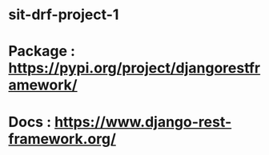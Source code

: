 # sit-drf-project-1

# Package : https://pypi.org/project/djangorestframework/
# Docs : https://www.django-rest-framework.org/

